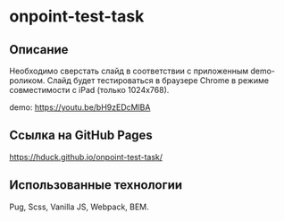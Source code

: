# onpoint-test-task

## Описание

Необходимо сверстать слайд в соответствии с приложенным demo-роликом.
Слайд будет тестироваться в браузере Chrome в режиме совместимости с iPad (только 1024x768).

demo: https://youtu.be/bH9zEDcMlBA

## Ссылка на GitHub Pages

https://hduck.github.io/onpoint-test-task/

## Использованные технологии

Pug, Scss, Vanilla JS, Webpack, BEM.
